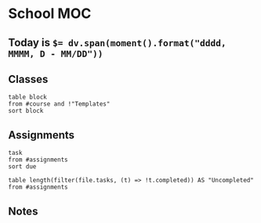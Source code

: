 # School MOC

## Today is `$= dv.span(moment().format("dddd, MMMM, D - MM/DD"))`

## Classes

```dataview
table block
from #course and !"Templates"
sort block
```

## Assignments
```dataview
task
from #assignments 
sort due
```
```dataview
table length(filter(file.tasks, (t) => !t.completed)) AS "Uncompleted"
from #assignments

```

## Notes

